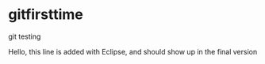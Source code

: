 # gitfirsttime
git testing

Hello, this line is added with Eclipse, and should show up in the final version
